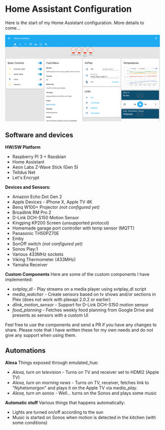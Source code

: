 # Home Assistant Configuration
Here is the start of my Home Assistant configuration. More details to come...

![Alt text](/screenshots/main.png?raw=true "Main Screen")

## Software and devices

**HW/SW Platform**
* Raspberry PI 3 + Rassbian
* Home Assistant
* Aeon Labs Z-Wave Stick (Gen 5)
* Telldus Net
* Let's Encrypt

**Devices and Sensors:**
* Amazon Echo Dot Gen 2
* Apple Devices - iPhone X, Apple TV 4K
* Benq W100+ Projector _(not configured yet)_
* Broadlink RM Pro 2
* D-Link DCH-S150 Motion Sensor
* Kingping KP200 Screen (unsupported protocol)
* Homemade garage port controller with temp sensor (MQTT)
* Panasonic TH50PZ70E
* Emby
* SonOff switch _(not configured yet)_
* Sonos Play:1
* Various 433MHz sockets
* Viking Thermometer (433MHz)
* Yamaha Receiver

**Custom Components**
Here are some of the custom components I have implemented:

* _svtplay_dl_ - Play streams on a media player using svtplay_dl script
* _media_watcher_ - Create sensors based on tv shows and/or sections in Plex (does not work with plexapi 2.0.2 or earlier)
* _dlink_motion_sensor_ - Support for D-Link DCH-S150 motion sensor
* _food_planning_ - Fetches weekly food planning from Google Drive and presents as sensors with a custom UI

Feel free to use the components and send a PR if you have any changes to share.
Please note that I have written these for my own needs and do _not_ give any support
when using them.

## Automations

**Alexa**
Things exposed through emulated_hue:

* _Alexa, turn on television_ - Turns on TV and receiver set to HDMI2 (Apple TV)
* _Alexa, turn on morning news_ - Turns on TV, receiver, fetches link to "Nyhetsmorgon" and plays it on the Apple TV via _media_play_.
* _Alexa, turn on sonos_ - Well... turns on the Sonos and plays some music

**Automatic stuff**
Various things that happens automatically:

* Lights are turned on/off according to the sun
* Music is started on Sonos when motion is detected in the kitchen (with some conditions)
